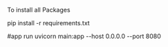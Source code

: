 To install all Packages

pip install -r requirements.txt


#app run
uvicorn main:app --host 0.0.0.0 --port 8080